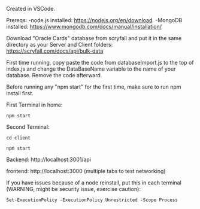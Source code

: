 Created in VSCode.

Prereqs:
-node.js installed: https://nodejs.org/en/download. 
-MongoDB installed: https://www.mongodb.com/docs/manual/installation/


Download "Oracle Cards" database from scryfall and put it in the same directory as your Server and Client folders: https://scryfall.com/docs/api/bulk-data

First time running, copy paste the code from databaseImport.js to the top of index.js and change the DataBaseName variable to the name of your database. Remove the code afterward.

Before running any "npm start" for the first time, make sure to run npm install first.

First Terminal in home:

    npm start

Second Terminal:

    cd client

    npm start

Backend:    http://localhost:3001/api

frontend:   http://localhost:3000 (multiple tabs to test networking)


If you have issues because of a node reinstall, put this in each terminal (WARNING, might be security issue, exercise caution):

    Set-ExecutionPolicy -ExecutionPolicy Unrestricted -Scope Process
